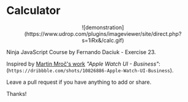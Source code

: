 # Calculator
<div align="center">![demonstration](https://www.udrop.com/plugins/imageviewer/site/direct.php?s=1iRx&/calc.gif)</div>

Ninja JavaScript Course by Fernando Daciuk - Exercise 23.

Inspired by <a href="https://dribbble.com/martinmroc" target="_blank">Martin Mroč's work</a> <i>"Apple Watch UI - Business"</i>: (```https://dribbble.com/shots/10826886-Apple-Watch-UI-Business```).

Leave a pull request if you have anything to add or share.

Thanks!
